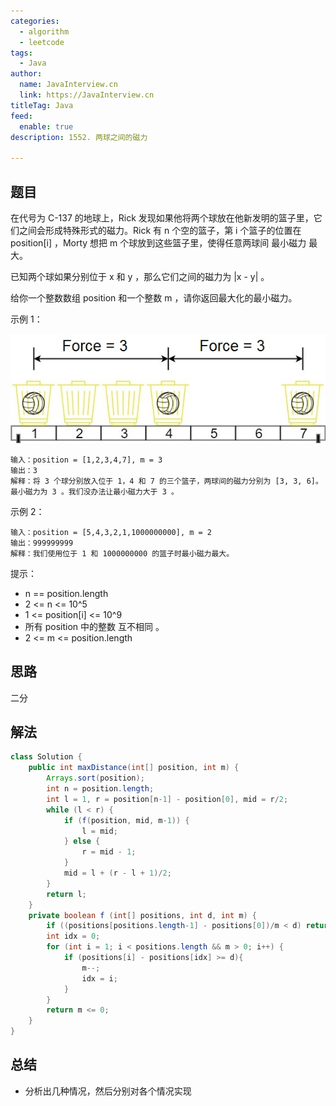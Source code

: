 ```yaml
---
categories:
  - algorithm
  - leetcode
tags:
  - Java
author: 
  name: JavaInterview.cn
  link: https://JavaInterview.cn
titleTag: Java
feed:
  enable: true
description: 1552. 两球之间的磁力

---
```


## 题目

在代号为 C-137 的地球上，Rick 发现如果他将两个球放在他新发明的篮子里，它们之间会形成特殊形式的磁力。Rick 有 n 个空的篮子，第 i 个篮子的位置在 position[i] ，Morty 想把 m 个球放到这些篮子里，使得任意两球间 最小磁力 最大。

已知两个球如果分别位于 x 和 y ，那么它们之间的磁力为 |x - y| 。

给你一个整数数组 position 和一个整数 m ，请你返回最大化的最小磁力。



示例 1：

![q3v1.jpg](../../../media/pictures/leetcode/q3v1.jpg)

    输入：position = [1,2,3,4,7], m = 3
    输出：3
    解释：将 3 个球分别放入位于 1，4 和 7 的三个篮子，两球间的磁力分别为 [3, 3, 6]。最小磁力为 3 。我们没办法让最小磁力大于 3 。
示例 2：

    输入：position = [5,4,3,2,1,1000000000], m = 2
    输出：999999999
    解释：我们使用位于 1 和 1000000000 的篮子时最小磁力最大。


提示：

* n == position.length
* 2 <= n <= 10^5
* 1 <= position[i] <= 10^9
* 所有 position 中的整数 互不相同 。
* 2 <= m <= position.length

## 思路

二分

## 解法
```java
class Solution {
    public int maxDistance(int[] position, int m) {
        Arrays.sort(position);
        int n = position.length;
        int l = 1, r = position[n-1] - position[0], mid = r/2;
        while (l < r) {
            if (f(position, mid, m-1)) {
                l = mid;
            } else {
                r = mid - 1;
            }
            mid = l + (r - l + 1)/2;
        }
        return l;
    }
    private boolean f (int[] positions, int d, int m) {
        if ((positions[positions.length-1] - positions[0])/m < d) return false;
        int idx = 0;
        for (int i = 1; i < positions.length && m > 0; i++) {
            if (positions[i] - positions[idx] >= d){
                m--;
                idx = i;
            }
        }
        return m <= 0;
    }
}

```

## 总结

- 分析出几种情况，然后分别对各个情况实现 

